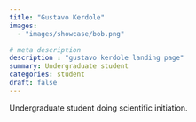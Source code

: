 ```yaml
---
title: "Gustavo Kerdole"
images: 
  - "images/showcase/bob.png"

# meta description
description : "gustavo kerdole landing page"
summary: Undergraduate student
categories: student
draft: false
---
```

Undergraduate student doing scientific initiation.